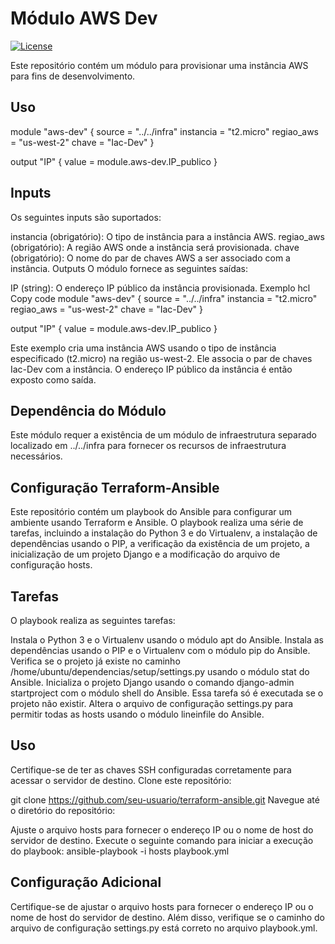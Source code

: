 # Módulo AWS Dev

[![License](https://img.shields.io/badge/license-MIT-blue.svg)](https://opensource.org/licenses/MIT)

Este repositório contém um módulo para provisionar uma instância AWS para fins de desenvolvimento.

## Uso

module "aws-dev" {
  source      = "../../infra"
  instancia   = "t2.micro"
  regiao_aws  = "us-west-2"
  chave       = "Iac-Dev"
}

output "IP" {
  value = module.aws-dev.IP_publico
}

## Inputs
Os seguintes inputs são suportados:

instancia (obrigatório): O tipo de instância para a instância AWS.
regiao_aws (obrigatório): A região AWS onde a instância será provisionada.
chave (obrigatório): O nome do par de chaves AWS a ser associado com a instância.
Outputs
O módulo fornece as seguintes saídas:

IP (string): O endereço IP público da instância provisionada.
Exemplo
hcl
Copy code
module "aws-dev" {
  source      = "../../infra"
  instancia   = "t2.micro"
  regiao_aws  = "us-west-2"
  chave       = "Iac-Dev"
}

output "IP" {
  value = module.aws-dev.IP_publico
}

Este exemplo cria uma instância AWS usando o tipo de instância especificado (t2.micro) na região us-west-2. Ele associa o par de chaves Iac-Dev com a instância. O endereço IP público da instância é então exposto como saída.

## Dependência do Módulo
Este módulo requer a existência de um módulo de infraestrutura separado localizado em ../../infra para fornecer os recursos de infraestrutura necessários.


## Configuração Terraform-Ansible
Este repositório contém um playbook do Ansible para configurar um ambiente usando Terraform e Ansible. O playbook realiza uma série de tarefas, incluindo a instalação do Python 3 e do Virtualenv, a instalação de dependências usando o PIP, a verificação da existência de um projeto, a inicialização de um projeto Django e a modificação do arquivo de configuração hosts.

## Tarefas
O playbook realiza as seguintes tarefas:

Instala o Python 3 e o Virtualenv usando o módulo apt do Ansible.
Instala as dependências usando o PIP e o Virtualenv com o módulo pip do Ansible.
Verifica se o projeto já existe no caminho /home/ubuntu/dependencias/setup/settings.py usando o módulo stat do Ansible.
Inicializa o projeto Django usando o comando django-admin startproject com o módulo shell do Ansible. Essa tarefa só é executada se o projeto não existir.
Altera o arquivo de configuração settings.py para permitir todas as hosts usando o módulo lineinfile do Ansible.

## Uso
Certifique-se de ter as chaves SSH configuradas corretamente para acessar o servidor de destino.
Clone este repositório:

git clone https://github.com/seu-usuario/terraform-ansible.git
Navegue até o diretório do repositório:

Ajuste o arquivo hosts para fornecer o endereço IP ou o nome de host do servidor de destino.
Execute o seguinte comando para iniciar a execução do playbook:
ansible-playbook -i hosts playbook.yml 

## Configuração Adicional
Certifique-se de ajustar o arquivo hosts para fornecer o endereço IP ou o nome de host do servidor de destino. Além disso, verifique se o caminho do arquivo de configuração settings.py está correto no arquivo playbook.yml.